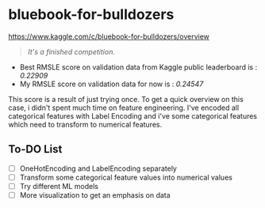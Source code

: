 # bluebook-for-bulldozers

https://www.kaggle.com/c/bluebook-for-bulldozers/overview

> *It's a finished competition.*

* Best RMSLE score on validation data from Kaggle public leaderboard is :
*0.22909*
* My RMSLE score on validation data for now is :
*0.24547*

This score is a result of just trying once. To get a quick overview on this case, i didn't spent much time on feature engineering. I've encoded all categorical features with Label Encoding and i've some categorical features which need to transform to numerical features.

## To-DO List
- [ ] OneHotEncoding and LabelEncoding separately
- [ ] Transform some categorical feature values into numerical values
- [ ] Try different ML models
- [ ] More visualization to get an emphasis on data
